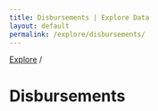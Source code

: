 ```yaml
---
title: Disbursements | Explore Data
layout: default
permalink: /explore/disbursements/
---
```


<div class="container-outer container-padded">

  <div>
    <a class="breadcrumb" href="{{ site.baseurl }}/explore/">Explore</a>
    /
  </div>
  <h1>Disbursements</h1>

  <!-- <p>Once collected, the federal government distributes revenue from natural resource extraction for public use in a variety of ways. Federal corporate income taxes go to the General Fund of the Treasury, and Congress determines how to allocate these resources each year through the appropriations process.</p>

  <p>In comparison, DOI revenue from extraction on federal lands goes to many different funds and entities. In FY 2013, ONRR disbursed $14.187 billion in DOI revenue. The recipient of these funds depends on whether the revenue is derived from onshore or offshore natural resource extraction.</p>

  <h3>Onshore revenue</h3>

  <p>In FY 2013, ONRR disbursed <a href="http://statistics.onrr.gov/ReportTool.aspx">$5.141 billion</a> in revenue from natural resource extraction as follows:</p>

  <h4>FY 2013 disbursements</h4>

  <table>
    <tr>
      <th>Recipient</th>
      <th>Amount</th>
    </tr>
    <tr>
      <td>Treasury: Funds disbursed to the Treasury go to the General Fund, which pays for roughly two-thirds of all federal expenditures, including the military, national parks, and schools.</td>
      <td>$470 million (9% of onshore disbursements)</td>
    </tr>
    <tr>
      <td>Reclamation Fund: Established by Congress in 1902 to pay for Bureau of Reclamation projects, this fund supports the critical infrastructure projects like dams and power plants.</td>
      <td>$1.592 billion (31% of onshore disbursements)</td>
    </tr>
    <tr>
      <td>States: Funds disbursed to states fall under the jurisdiction of each state, and each state determines how the funds will be used.</td>
      <td>$1.964 billion (38% of onshore disbursements)</td>
    </tr>
    <tr>
      <td>Indian Tribes: ONRR disburses 100% of revenue collected from resource extraction on American Indian lands back to the Indian tribes and individual Indian landowners.</td>
      <td>$933 million (18% of onshore disbursements)</td>
    </tr>
    <tr>
      <td>Other: Certain onshore funds are directed back to the federal agencies that administer these lands (e.g., BLM,  Fish and Wildlife Service, and Forest Service) to help cover operational costs. The Ultra-Deepwater Research Program and the Mescal Settlement Agreement also receive $50 million each.</td>
      <td>$182 million (4% of onshore disbursements)</td>
    </tr>
  </table>

  <p>In addition to the funds ONRR disbursed, OSMRE disbursed over $322 million from the Abandoned Mine Reclamation Fund in FY 2013 to 24 states and three tribes. States and tribes use these funds to reclaim mine lands abandoned from mining operations prior to 1977.</p>

  <p><img src="pie chart, p. 52"></p>

  <p>In addition to these states, the Crow Tribe received $1.7 million, the Hopi tribe $1.3 million, and the Navajo tribe $6.8 million.</p>

  <p><img src="bar chart, p. 52"></p>

  <h3>Offshore revenue</h3>

  <p>In FY 2013, ONRR disbursed $9.046 billion in revenue from natural resource extraction on the Outer Continental Shelf as follows:</p>

  <h4>FY 2013 disbursements</h4>

  <table>
    <tr>
      <th>Recipient</th>
      <th>Amount</th>
    </tr>
    <tr>
      <td>Treasury: Funds disbursed to the Treasury go to the General Fund, which pays for roughly two-thirds of all federal expenditures, including the military, national parks, and schools.</td>
      <td>$7.781 billion (86% of offshore disbursements)</td>
    </tr>
    <tr>
      <td>Land and Water Conservation Fund: This fund provides matching grants to states and local governments to buy and develop public outdoor recreation areas across the 50 states.</td>
      <td>$896 million (10% of offshore disbursements)</td>
    </tr>
    <tr>
      <td>States: States receive federal Outer Continental Shelf revenue in two ways: 27% of revenue from leases in the 8(g) Zone (the first three nautical miles of the Outer Continental Shelf) are shared with states; and 37.5% of revenue from certain leases in the Gulf of Mexico are shared with Alabama, Louisiana, Mississippi, and Texas.</td>
      <td>$41 million (<1% of offshore disbursements)</td>
    </tr>
    <tr>
      <td>Historic Preservation Fund: This fund helps preserve historical and archaeological sites and cultural heritage through grants to state and tribal historic preservation offices.</td>
      <td>$150 million (2% of offshore disbursements)</td>
    </tr>
    <tr>
      <td>Other: Certain offshore funds are directed back to the federal agencies that administer these lands (e.g., BOEM and BSEE) to help cover operational costs.</td>
      <td>$215 million (2% of offshore disbursements)</td>
    </tr>
  </table>

  <p><img src="pie chart p. 54" /></p> -->

</div>
